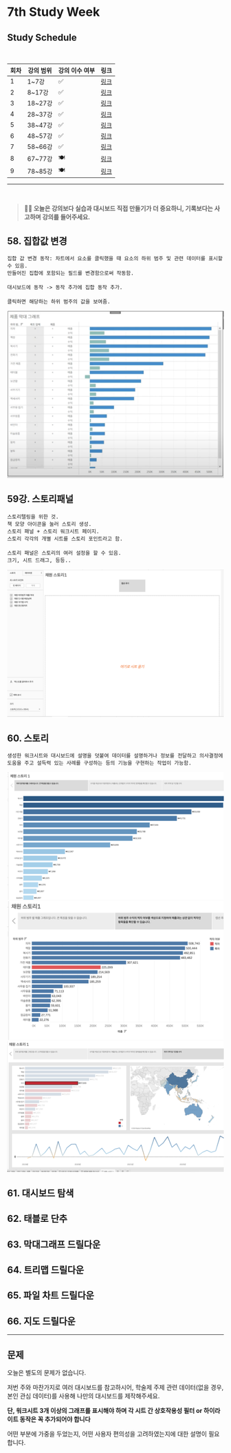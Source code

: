 # 7th Study Week

## Study Schedule
<br>

| 회차 | 강의 범위   | 강의 이수 여부 | 링크                                                                                                     |
|------|-------------|----------------|--------------------------------------------------------------------------------------------------------|
| 1    | 1~7강       | ✅              | [링크](https://www.youtube.com/watch?v=AXkaUrJs-Ko&list=PL87tgIIryGsa5vdz6MsaOEF8PK-YqK3fz&index=84)    |
| 2    | 8~17강      | ✅              | [링크](https://www.youtube.com/watch?v=AXkaUrJs-Ko&list=PL87tgIIryGsa5vdz6MsaOEF8PK-YqK3fz&index=75)    |
| 3    | 18~27강     | ✅              | [링크](https://www.youtube.com/watch?v=AXkaUrJs-Ko&list=PL87tgIIryGsa5vdz6MsaOEF8PK-YqK3fz&index=65)    |
| 4    | 28~37강     | ✅              | [링크](https://www.youtube.com/watch?v=e6J0Ljd6h44&list=PL87tgIIryGsa5vdz6MsaOEF8PK-YqK3fz&index=55)    |
| 5    | 38~47강     | ✅              | [링크](https://www.youtube.com/watch?v=AXkaUrJs-Ko&list=PL87tgIIryGsa5vdz6MsaOEF8PK-YqK3fz&index=45)    |
| 6    | 48~57강     | ✅              | [링크](https://www.youtube.com/watch?v=AXkaUrJs-Ko&list=PL87tgIIryGsa5vdz6MsaOEF8PK-YqK3fz&index=35)    |
| 7    | 58~66강     | ✅             | [링크](https://www.youtube.com/watch?v=AXkaUrJs-Ko&list=PL87tgIIryGsa5vdz6MsaOEF8PK-YqK3fz&index=25)    |
| 8    | 67~77강     | 🍽️             | [링크](https://www.youtube.com/watch?v=AXkaUrJs-Ko&list=PL87tgIIryGsa5vdz6MsaOEF8PK-YqK3fz&index=15)    |
| 9    | 78~85강     | 🍽️             | [링크](https://www.youtube.com/watch?v=AXkaUrJs-Ko&list=PL87tgIIryGsa5vdz6MsaOEF8PK-YqK3fz&index=5)     |
---

<br/>

> **🧞‍♀️ 오늘은 강의보다 실습과 대시보드 직접 만들기가 더 중요하니, 기록보다는 사고하며 강의를 들어주세요.**

## 58. 집합값 변경

<!-- 집합값 변경 강의에서 알게 된 점을 적어주세요 -->
```
집합 값 변경 동작: 차트에서 요소를 클릭했을 때 요소의 하위 범주 및 관련 데이터를 표시할 수 있음.
만들어진 집합에 포함되는 필드를 변경함으로써 작동함.

대시보드에 동작 -> 동작 추가에 집합 동작 추가.

클릭하면 해당하는 하위 범주의 값을 보여줌.
```
![image](image_w7/groupvalue_change.png)

## 59강. 스토리패널

<!-- 스토리패널 강의에서 알게 된 점을 적어주세요 -->
```
스토리텔링을 위한 것.
책 모양 아이콘을 눌러 스토리 생성.
스토리 패널 + 스토리 워크시트 페이지.
스토리 각각의 개별 시트를 스토리 포인트라고 함.

스토리 패널은 스토리의 여러 설정을 할 수 있음.
크기, 시트 드래그, 등등..
```
![img](image_w7/story.png)

## 60. 스토리

<!-- 알게 된 점을 적고, 아래 질문에 답해보세요 :) -->
```
생성한 워크시트와 대시보드에 설명을 덧붙여 데이터를 설명하거나 정보를 전달하고 의사결정에 도움을 주고 설득력 있는 사례를 구성하는 등의 기능을 구현하는 작업이 가능함.
```
![img](image_w7/story1.png)
![img](image_w7/story2-1.png)
![img](image_w7/story3.png)

## 61. 대시보드 탐색

<!-- 대시보드 탐색 강의에서 알게 된 점을 적어주세요 -->

## 62. 태블로 단추

<!-- 태블로 단추 강의에서 알게 된 점을 적어주세요 -->

## 63. 막대그래프 드릴다운

<!-- 막대그래프 드릴다운에 대해 알게 된 점을 적어주세요 -->

## 64. 트리맵 드릴다운

<!-- 트리맵 드릴다운에 대해 알게 된 점을 적어주세요 -->

## 65. 파일 차트 드릴다운

<!-- 파일 차트 드릴다운에 대해 알게 된 점을 적어주세요 -->

## 66. 지도 드릴다운

<!-- 지도 드릴다운에 대해 알게 된 점을 적어주세요 -->

---

## 문제

오늘은 별도의 문제가 없습니다.

저번 주와 마찬가지로 여러 대시보드를 참고하시어, 학술제 주제 관련 데이터(없을 경우, 본인 관심 데이터)를 사용해 나만의 대시보드를 제작해주세요.

**단, 워크시트 3개 이상의 그래프를 표시해야 하며 각 시트 간 상호작용성 필터 or 하이라이트 동작은 꼭 추가되어야 합니다**

어떤 부분에 가중을 두었는지, 어떤 사용자 편의성을 고려하였는지에 대한 설명이 필요합니다.